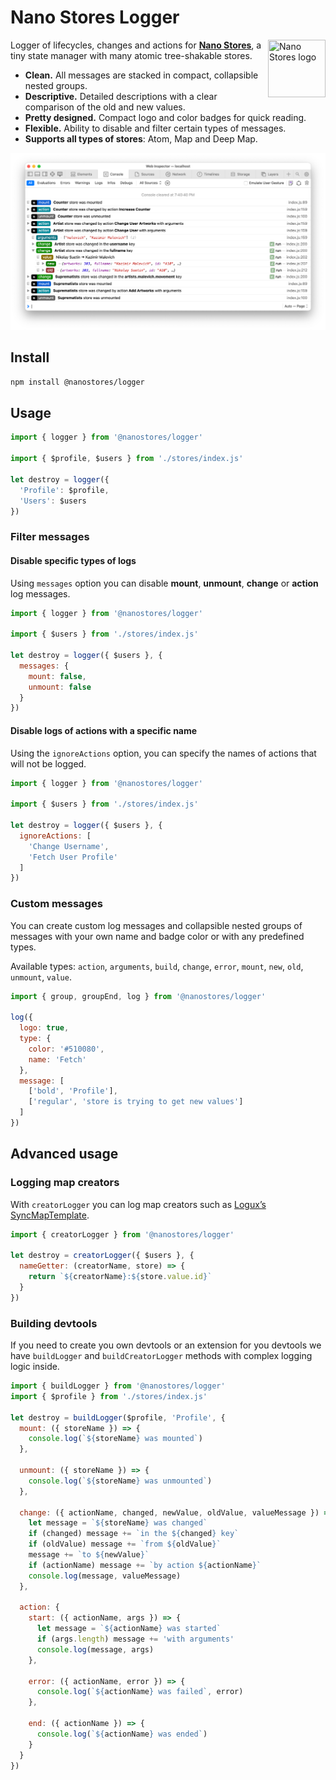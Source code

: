 # Nano Stores Logger

<img align="right" width="92" height="92" title="Nano Stores logo"
     src="https://nanostores.github.io/nanostores/logo.svg">

Logger of lifecycles, changes and actions for **[Nano Stores]**,
a tiny state manager with many atomic tree-shakable stores.

* **Clean.** All messages are stacked in compact, collapsible nested groups.
* **Descriptive.** Detailed descriptions with a clear comparison of the old and new values.
* **Pretty designed.** Compact logo and color badges for quick reading.
* **Flexible.** Ability to disable and filter certain types of messages.
* **Supports all types of stores**: Atom, Map and Deep Map.

[Nano Stores]: https://github.com/nanostores/nanostores/

<p align="center">
  <picture>
    <source media="(prefers-color-scheme: dark)" srcset="./img/dark.png">
    <source media="(prefers-color-scheme: light)" srcset="./img/light.png">
    <img alt="Nano Stores Logger" src="./img/light.png">
  </picture>
</p>

## Install

```sh
npm install @nanostores/logger
```

## Usage

```js
import { logger } from '@nanostores/logger'

import { $profile, $users } from './stores/index.js'

let destroy = logger({
  'Profile': $profile,
  'Users': $users
})
```

### Filter messages

#### Disable specific types of logs

Using `messages` option you can disable
**mount**, **unmount**, **change** or **action** log messages.

```js
import { logger } from '@nanostores/logger'

import { $users } from './stores/index.js'

let destroy = logger({ $users }, {
  messages: {
    mount: false,
    unmount: false
  }
})
```

#### Disable logs of actions with a specific name

Using the `ignoreActions` option, you can specify the names of actions
that will not be logged.

```js
import { logger } from '@nanostores/logger'

import { $users } from './stores/index.js'

let destroy = logger({ $users }, {
  ignoreActions: [
    'Change Username',
    'Fetch User Profile'
  ]
})
```

### Custom messages

You can create custom log messages and collapsible nested groups of messages
with your own name and badge color or with any predefined types.

Available types: `action`, `arguments`, `build`, `change`, `error`, `mount`,
`new`, `old`, `unmount`, `value`.

```js
import { group, groupEnd, log } from '@nanostores/logger'

log({
  logo: true,
  type: {
    color: '#510080',
    name: 'Fetch'
  },
  message: [
    ['bold', 'Profile'],
    ['regular', 'store is trying to get new values']
  ]
})
```

## Advanced usage

### Logging map creators

With `creatorLogger` you can log map creators such as
[Logux’s SyncMapTemplate](https://logux.io/web-api/#globals-syncmaptemplate).

```js
import { creatorLogger } from '@nanostores/logger'

let destroy = creatorLogger({ $users }, {
  nameGetter: (creatorName, store) => {
    return `${creatorName}:${store.value.id}`
  }
})
```

### Building devtools

If you need to create you own devtools or an extension for you devtools
we have `buildLogger` and `buildCreatorLogger` methods
with complex logging logic inside.

```js
import { buildLogger } from '@nanostores/logger'
import { $profile } from './stores/index.js'

let destroy = buildLogger($profile, 'Profile', {
  mount: ({ storeName }) => {
    console.log(`${storeName} was mounted`)
  },

  unmount: ({ storeName }) => {
    console.log(`${storeName} was unmounted`)
  },

  change: ({ actionName, changed, newValue, oldValue, valueMessage }) => {
    let message = `${storeName} was changed`
    if (changed) message += `in the ${changed} key`
    if (oldValue) message += `from ${oldValue}`
    message += `to ${newValue}`
    if (actionName) message += `by action ${actionName}`
    console.log(message, valueMessage)
  },

  action: {
    start: ({ actionName, args }) => {
      let message = `${actionName} was started`
      if (args.length) message += 'with arguments'
      console.log(message, args)
    },

    error: ({ actionName, error }) => {
      console.log(`${actionName} was failed`, error)
    },

    end: ({ actionName }) => {
      console.log(`${actionName} was ended`)
    }
  }
})
```
